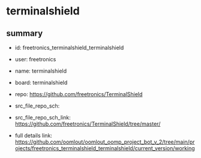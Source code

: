 # terminalshield
 
## summary 
* id: freetronics_terminalshield_terminalshield
* user: freetronics
* name: terminalshield
* board: terminalshield
* repo: https://github.com/freetronics/TerminalShield



* src_file_repo_sch: 
* src_file_repo_sch_link: https://github.com/freetronics/TerminalShield/tree/master/
* full details link: https://github.com/oomlout/oomlout_oomp_project_bot_v_2/tree/main/projects/freetronics_terminalshield_terminalshield/current_version/working  






